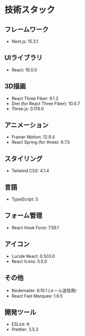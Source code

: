 # 技術スタック

## フレームワーク

- Next.js: 15.3.1

## UIライブラリ

- React: 19.0.0

## 3D描画

- React Three Fiber: 9.1.2
- Drei (for React Three Fiber): 10.0.7
- Three.js: 0.176.0

## アニメーション

- Framer Motion: 12.9.4
- React Spring (for three): 9.7.5

## スタイリング

- Tailwind CSS: 4.1.4

## 言語

- TypeScript: 5

## フォーム管理

- React Hook Form: 7.56.1

## アイコン

- Lucide React: 0.503.0
- React Icons: 5.5.0

## その他

- Nodemailer: 6.10.1 (メール送信用)
- React Fast Marquee: 1.6.5

## 開発ツール

- ESLint: 9
- Prettier: 3.5.3

